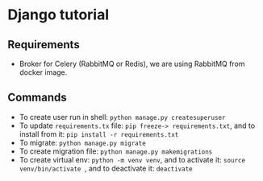 # Django tutorial

## Requirements

- Broker for Celery (RabbitMQ or Redis), we are using RabbitMQ from docker image.

## Commands
- To create user run in shell: `python manage.py createsuperuser`
- To update `requirements.tx` file: `pip freeze-> requirements.txt`, and to install from it: `pip install -r requirements.txt`
- To migrate: `python manage.py migrate`
- To create migration file: `python manage.py makemigrations`
- To create virtual env: `python -m venv venv`, and to activate it: `source venv/bin/activate
`, and to deactivate it: `deactivate`

